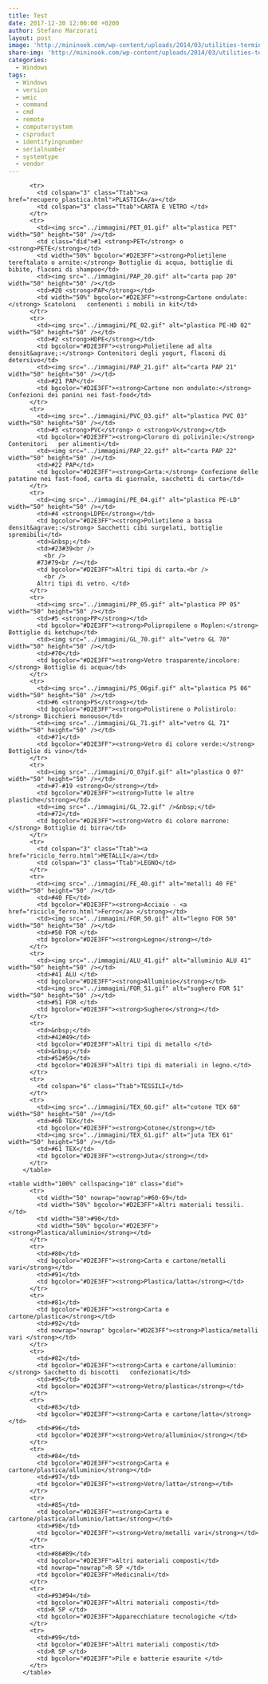 ```yaml
---
title: Test
date: 2017-12-30 12:00:00 +0200
author: Stefano Marzorati
layout: post
image: 'http://mininook.com/wp-content/uploads/2014/03/utilities-terminal-icon.png'
share-img: 'http://mininook.com/wp-content/uploads/2014/03/utilities-terminal-icon.png'
categories:
  - Windows
tags:
  - Windows
  - version
  - wmic
  - command
  - cmd
  - remote
  - computersystem
  - csproduct
  - identifyingnumber
  - serialnumber
  - systemtype
  - vendor
---
```

  <table width="100%" cellspacing="10" class="did">

          <tr>
            <td colspan="3" class="Ttab"><a href="recupero_plastica.html">PLASTICA</a></td>
            <td colspan="3" class="Ttab">CARTA E VETRO </td>
          </tr>
	      <tr>
            <td><img src="../immagini/PET_01.gif" alt="plastica PET" width="50" height="50" /></td>
            <td class="did">#1 <strong>PET</strong> o <strong>PETE</strong></td>
            <td width="50%" bgcolor="#D2E3FF"><strong>Polietilene tereftalato o arnite:</strong> Bottiglie di acqua, bottiglie di bibite, flaconi di shampoo</td>
            <td><img src="../immagini/PAP_20.gif" alt="carta pap 20" width="50" height="50" /></td>
            <td>#20 <strong>PAP</strong></td>
            <td width="50%" bgcolor="#D2E3FF"><strong>Cartone ondulato:</strong> Scatoloni   contenenti i mobili in kit</td>
          </tr>
          <tr>
            <td><img src="../immagini/PE_02.gif" alt="plastica PE-HD 02" width="50" height="50" /></td>
            <td>#2 <strong>HDPE</strong></td>
            <td bgcolor="#D2E3FF"><strong>Polietilene ad alta   densit&agrave;:</strong> Contenitori degli yogurt, flaconi di detersivo</td>
            <td><img src="../immagini/PAP_21.gif" alt="carta PAP 21" width="50" height="50" /></td>
            <td>#21 PAP</td>
            <td bgcolor="#D2E3FF"><strong>Cartone non ondulato:</strong> Confezioni dei panini nei fast-food</td>
          </tr>
          <tr>
            <td><img src="../immagini/PVC_03.gif" alt="plastica PVC 03" width="50" height="50" /></td>
            <td>#3 <strong>PVC</strong> o <strong>V</strong></td>
            <td bgcolor="#D2E3FF"><strong>Cloruro di polivinile:</strong> Contenitori   per alimenti</td>
            <td><img src="../immagini/PAP_22.gif" alt="carta PAP 22" width="50" height="50" /></td>
            <td>#22 PAP</td>
            <td bgcolor="#D2E3FF"><strong>Carta:</strong> Confezione delle   patatine nei fast-food, carta di giornale, sacchetti di carta</td>
          </tr>
          <tr>
            <td><img src="../immagini/PE_04.gif" alt="plastica PE-LD" width="50" height="50" /></td>
            <td>#4 <strong>LDPE</strong></td>
            <td bgcolor="#D2E3FF"><strong>Polietilene a bassa   densit&agrave;:</strong> Sacchetti cibi surgelati, bottiglie spremibili</td>
            <td>&nbsp;</td>
            <td>#23#39<br />
              <br />
            #73#79<br /></td>
            <td bgcolor="#D2E3FF">Altri tipi di carta.<br />
              <br />
            Altri tipi di vetro. </td>
          </tr>
          <tr>
            <td><img src="../immagini/PP_05.gif" alt="plastica PP 05" width="50" height="50" /></td>
            <td>#5 <strong>PP</strong></td>
            <td bgcolor="#D2E3FF"><strong>Polipropilene o Moplen:</strong> Bottiglie di ketchup</td>
            <td><img src="../immagini/GL_70.gif" alt="vetro GL 70" width="50" height="50" /></td>
            <td>#70</td>
            <td bgcolor="#D2E3FF"><strong>Vetro trasparente/incolore:</strong> Bottiglie di acqua</td>
          </tr>
          <tr>
            <td><img src="../immagini/PS_06gif.gif" alt="plastica PS 06" width="50" height="50" /></td>
            <td>#6 <strong>PS</strong></td>
            <td bgcolor="#D2E3FF"><strong>Polistirene o Polistirolo:</strong> Bicchieri monouso</td>
            <td><img src="../immagini/GL_71.gif" alt="vetro GL 71" width="50" height="50" /></td>
            <td>#71</td>
            <td bgcolor="#D2E3FF"><strong>Vetro di colore verde:</strong> Bottiglie di vino</td>
          </tr>
          <tr>
            <td><img src="../immagini/O_07gif.gif" alt="plastica O 07" width="50" height="50" /></td>
            <td>#7-#19 <strong>O</strong></td>
            <td bgcolor="#D2E3FF"><strong>Tutte le altre plastiche</strong></td>
            <td><img src="../immagini/GL_72.gif" />&nbsp;</td>
            <td>#72</td>
            <td bgcolor="#D2E3FF"><strong>Vetro di colore marrone:</strong> Bottiglie di birra</td>
          </tr>
          <tr>
            <td colspan="3" class="Ttab"><a href="riciclo_ferro.html">METALLI</a></td>
            <td colspan="3" class="Ttab">LEGNO</td>
          </tr>
          <tr>
            <td><img src="../immagini/FE_40.gif" alt="metalli 40 FE" width="50" height="50" /></td>
            <td>#40 FE</td>
            <td bgcolor="#D2E3FF"><strong>Acciaio - <a href="riciclo_ferro.html">Ferro</a> </strong></td>
            <td><img src="../immagini/FOR_50.gif" alt="legno FOR 50" width="50" height="50" /></td>
            <td>#50 FOR </td>
            <td bgcolor="#D2E3FF"><strong>Legno</strong></td>
          </tr>
		  <tr>
            <td><img src="../immagini/ALU_41.gif" alt="alluminio ALU 41" width="50" height="50" /></td>
            <td>#41 ALU </td>
            <td bgcolor="#D2E3FF"><strong>Alluminio</strong></td>
            <td><img src="../immagini/FOR_51.gif" alt="sughero FOR 51" width="50" height="50" /></td>
            <td>#51 FOR </td>
            <td bgcolor="#D2E3FF"><strong>Sughero</strong></td>
          </tr>
		  <tr>
            <td>&nbsp;</td>
            <td>#42#49</td>
            <td bgcolor="#D2E3FF">Altri tipi di metallo </td>
            <td>&nbsp;</td>
            <td>#52#59</td>
            <td bgcolor="#D2E3FF">Altri tipi di materiali in legno.</td>
          </tr>
		  <tr>
            <td colspan="6" class="Ttab">TESSILI</td>
          </tr>
          <tr>
            <td><img src="../immagini/TEX_60.gif" alt="cotone TEX 60" width="50" height="50" /></td>
            <td>#60 TEX</td>
            <td bgcolor="#D2E3FF"><strong>Cotone</strong></td>
            <td><img src="../immagini/TEX_61.gif" alt="juta TEX 61" width="50" height="50" /></td>
            <td>#61 TEX</td>
            <td bgcolor="#D2E3FF"><strong>Juta</strong></td>
          </tr>
        </table>
	    
	<table width="100%" cellspacing="10" class="did">
          <tr>
            <td width="50" nowrap="nowrap">#60-69</td>
            <td width="50%" bgcolor="#D2E3FF">Altri materiali tessili.</td>
            <td width="50">#90</td>
            <td width="50%" bgcolor="#D2E3FF"><strong>Plastica/alluminio</strong></td>
          </tr>
          <tr>
            <td>#80</td>
            <td bgcolor="#D2E3FF"><strong>Carta e cartone/metalli vari</strong></td>
            <td>#91</td>
            <td bgcolor="#D2E3FF"><strong>Plastica/latta</strong></td>
          </tr>
          <tr>
            <td>#81</td>
            <td bgcolor="#D2E3FF"><strong>Carta e cartone/plastica</strong></td>
            <td>#92</td>
            <td nowrap="nowrap" bgcolor="#D2E3FF"><strong>Plastica/metalli vari </strong></td>
          </tr>
          <tr>
            <td>#82</td>
            <td bgcolor="#D2E3FF"><strong>Carta e cartone/alluminio:</strong> Sacchetto di biscotti   confezionati</td>
            <td>#95</td>
            <td bgcolor="#D2E3FF"><strong>Vetro/plastica</strong></td>
          </tr>
          <tr>
            <td>#83</td>
            <td bgcolor="#D2E3FF"><strong>Carta e cartone/latta</strong></td>
            <td>#96</td>
            <td bgcolor="#D2E3FF"><strong>Vetro/alluminio</strong></td>
          </tr>
          <tr>
            <td>#84</td>
            <td bgcolor="#D2E3FF"><strong>Carta e cartone/plastica/alluminio</strong></td>
            <td>#97</td>
            <td bgcolor="#D2E3FF"><strong>Vetro/latta</strong></td>
          </tr>
          <tr>
            <td>#85</td>
            <td bgcolor="#D2E3FF"><strong>Carta e cartone/plastica/alluminio/latta</strong></td>
            <td>#98</td>
            <td bgcolor="#D2E3FF"><strong>Vetro/metalli vari</strong></td>
          </tr>
          <tr>
            <td>#86#89</td>
            <td bgcolor="#D2E3FF">Altri materiali composti</td>
            <td nowrap="nowrap">R SP </td>
            <td bgcolor="#D2E3FF">Medicinali</td>
          </tr>
          <tr>
            <td>#93#94</td>
            <td bgcolor="#D2E3FF">Altri materiali composti</td>
            <td>R SP </td>
            <td bgcolor="#D2E3FF">Apparecchiature tecnologiche </td>
          </tr>
          <tr>
            <td>#99</td>
            <td bgcolor="#D2E3FF">Altri materiali composti</td>
            <td>R SP </td>
            <td bgcolor="#D2E3FF">Pile e batterie esaurite </td>
          </tr>
        </table>